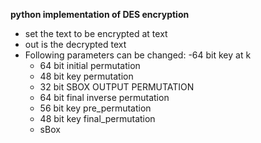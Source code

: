 **python implementation of DES encryption**

* set the text to be encrypted at text
* out is the decrypted text
* Following parameters can be changed:
  -64 bit key at k
  - 64 bit initial permutation
  - 48 bit key permutation
  - 32 bit SBOX OUTPUT PERMUTATION
  - 64 bit final inverse permutation
  - 56 bit key pre_permutation
  - 48 bit key final_permutation
  - sBox

